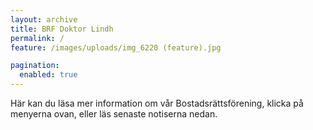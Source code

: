 ```yaml
---
layout: archive
title: BRF Doktor Lindh
permalink: /
feature: /images/uploads/img_6220 (feature).jpg

pagination: 
  enabled: true
---
```


Här kan du läsa mer information om vår Bostadsrättsförening, klicka på menyerna ovan, eller läs senaste notiserna nedan.


